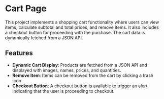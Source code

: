 <h1>Cart Page</h1>

<p>This project implements a shopping cart functionality where users can view items, calculate subtotal and total prices, and remove items. It also includes a checkout button for proceeding with the purchase. The cart data is dynamically fetched from a JSON API.</p>

<h2>Features</h2>
<ul>
  <li><strong>Dynamic Cart Display</strong>: Products are fetched from a JSON API and displayed with images, names, prices, and quantities.</li>
  <li><strong>Remove Item</strong>: Items can be removed from the cart by clicking a trash icon</li>
  <li><strong>Checkout Button</strong>: A checkout button is available to trigger an alert indicating that the user is proceeding to checkout.</li>
</ul>
